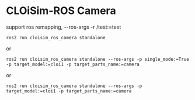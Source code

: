 # CLOiSim-ROS Camera

support ros remapping, --ros-args -r /test:=test

```shell
ros2 run cloisim_ros_camera standalone
```

or

```shell
ros2 run cloisim_ros_camera standalone --ros-args -p single_mode:=True -p target_model:=cloi1 -p target_parts_name:=camera
```

or

```shell
ros2 run cloisim_ros_camera standalone --ros-args -p target_model:=cloi1 -p target_parts_name:=camera
```
